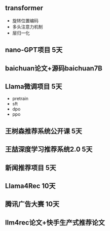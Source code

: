 ## transformer

- 旋转位置编码
- 多头注意力机制
- 层归一化

## nano-GPT项目 5天

## baichuan论文+源码baichuan7B

## Llama微调项目 5天

- pretrain
- sft
- dpo
- ppo

## 王树森推荐系统公开课 5天

## 王喆深度学习推荐系统2.0 5天

## 新闻推荐项目 5天

## Llama4Rec 10天

## 腾讯广告大赛 10天

## llm4rec论文+快手生产式推荐论文
